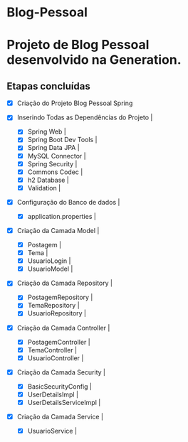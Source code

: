 # Blog-Pessoal

<h1>Projeto de Blog Pessoal desenvolvido na Generation.</h1>

<h2>Etapas concluídas</h2>


- [x] Criação do Projeto Blog Pessoal Spring           

- [x] Inserindo Todas as Dependências do Projeto        |     
  - [x] Spring Web                                      |      
  - [x] Spring Boot Dev Tools                           |       
  - [x] Spring Data JPA                                 |       
  - [x] MySQL Connector                                 |     
  - [x] Spring Security                                 |       
  - [x] Commons Codec                                   |
  - [x] h2 Database                                     |
  - [x] Validation                                      |
- [x] Configuração do Banco de dados                    |
  - [x] application.properties                          |
- [x] Criação da Camada Model                           |
  - [x] Postagem                                        |
  - [x] Tema                                            |
  - [x] UsuarioLogin                                    |
  - [x] UsuarioModel                                    |
- [x] Criação da Camada Repository                      |
  - [x] PostagemRepository                              |
  - [x] TemaRepository                                  |
  - [x] UsuarioRepository                               |
- [x] Criação da Camada Controller                      |
  - [x] PostagemController                              |
  - [x] TemaController                                  |
  - [x] UsuarioController                               |
- [x] Criação da Camada Security                        |
  - [x] BasicSecurityConfig                             |
  - [x] UserDetailsImpl                                 |
  - [x] UserDetailsServiceImpl                          |
- [x] Criação da Camada Service                         |
  - [x] UsuarioService                                  |
